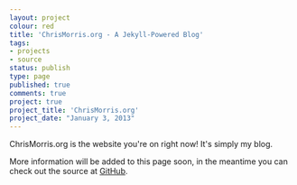 ```yaml
---
layout: project
colour: red
title: 'ChrisMorris.org - A Jekyll-Powered Blog'
tags:
- projects
- source
status: publish
type: page
published: true
comments: true
project: true
project_title: 'ChrisMorris.org'
project_date: "January 3, 2013"
---
```

ChrisMorris.org is the website you're on right now! It's simply my blog.

More information will be added to this page soon, in the meantime you can check out the source at [GitHub](https://github.com/ChrisMorrisOrg/ChrisMorris.org).

